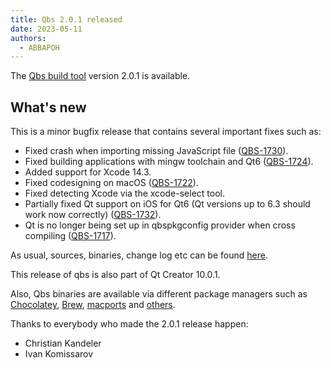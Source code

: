 ```yaml
---
title: Qbs 2.0.1 released
date: 2023-05-11
authors:
  - ABBAPOH
---
```


The [Qbs build tool](http://qbs.io) version 2.0.1 is available.

## What's new

<!-- more -->

This is a minor bugfix release that contains several important fixes such as:

* Fixed crash when importing missing JavaScript file
  ([QBS-1730](https://bugreports.qt.io/projects/QBS/issues/QBS-1730)).
* Fixed building applications with mingw toolchain and Qt6
  ([QBS-1724](https://bugreports.qt.io/projects/QBS/issues/QBS-1724)).
* Added support for Xcode 14.3.
* Fixed codesigning on macOS ([QBS-1722](https://bugreports.qt.io/projects/QBS/issues/QBS-1722)).
* Fixed detecting Xcode via the xcode-select tool.
* Partially fixed Qt support on iOS for Qt6 (Qt versions up to 6.3 should work now correctly)
  ([QBS-1732](https://bugreports.qt.io/projects/QBS/issues/QBS-1732)).
* Qt is no longer being set up in qbspkgconfig provider when cross compiling
  ([QBS-1717](https://bugreports.qt.io/projects/QBS/issues/QBS-1717)).

As usual, sources, binaries, change log etc can be found
[here](https://download.qt.io/official_releases/qbs/2.0.1/).

This release of qbs is also part of Qt Creator 10.0.1.

Also, Qbs binaries are available via different package managers such as
[Chocolatey](https://community.chocolatey.org/packages/qbs),
[Brew](https://formulae.brew.sh/formula/qbs), [macports](https://ports.macports.org/port/qbs/) and
[others](https://repology.org/metapackage/qbs/versions).

Thanks to everybody who made the 2.0.1 release happen:

* Christian Kandeler
* Ivan Komissarov
